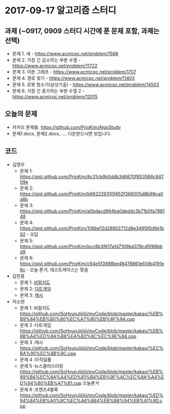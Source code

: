 # 2017-09-17 알고리즘 스터디

## 과제 (~0917, 0909 스터디 시간에 푼 문제 포함, 과제는 선택)

* 문제 1. 새 - https://www.acmicpc.net/problem/1568
* 문제 2. 가장 긴 감소하는 부분 수열 - https://www.acmicpc.net/problem/11722
* 문제 3. 이분 그래프 - https://www.acmicpc.net/problem/1707
* 문제 4. 경로 찾기 - https://www.acmicpc.net/problem/11403
* 문제 5. 로봇 청소기(삼성기출) - https://www.acmicpc.net/problem/14503
* 문제 6. 가장 긴 증가하는 부분 수열 2 - https://www.acmicpc.net/problem/12015

## 오늘의 문제

* 카카오 문제들. https://github.com/PrioKim/AlgoStudy
* 문제1.docx, 문제2.docx, .... 다운받으시면 보입니다.


## 코드

* 김영우
  * 문제 1: https://gist.github.com/PrioKim/8c31cb9b0ddb3d6670f853568c84709e
  * 문제 2: https://gist.github.com/PrioKim/b662229310f452f366005d8b98ca0a8b
  * 문제 3: https://gist.github.com/PrioKim/a5bdacd964ba0deddc3b71b0fa788148
  * 문제 4: https://gist.github.com/PrioKim/106be12d28902712d8e3495f0d9e1b92 - 오답
  * 문제 5: https://gist.github.com/PrioKim/bcc8b3f617a1d7109bd378cd5f88bbd9
  * 문제 6: https://gist.github.com/PrioKim/c64e5f3988be48478861e61db4191e6c - 오늘 푼거, 테스트케이스는 맞음
* 김찬중
  * 문제 1: [비밀지도](https://github.com/chanjungkim/study/blob/master/Algorithm/2017kakao.java)
  * 문제 2: [다트게임](https://github.com/chanjungkim/study/blob/master/Algorithm/kakao2.java)
  * 문제 3: [캐시](https://github.com/chanjungkim/study/blob/master/Algorithm/kakao3.java)
* 지소현
  * 문제 1: 비밀지도 https://github.com/SoHyunJiiiiiii/myCode/blob/master/kakao/%EB%B9%84%EB%B0%80%EC%A7%80%EB%8F%84.cpp
  * 문제 2 :다트게임 https://github.com/SoHyunJiiiiiii/myCode/blob/master/kakao/%EB%8B%A4%ED%8A%B8%EA%B2%8C%EC%9E%84.cpp
  * 문제 3 :캐시 https://github.com/SoHyunJiiiiiii/myCode/blob/master/kakao/%EC%BA%90%EC%8B%9C.cpp
  * 문제 4 :아직덜품
  * 문제 5 :뉴스클러스터링 https://github.com/SoHyunJiiiiiii/myCode/blob/master/kakao/%EB%89%B4%EC%8A%A4%ED%81%B4%EB%9F%AC%EC%8A%A4%ED%84%B0%EB%A7%81.cpp 오늘푼거
  * 문제 6 :프렌즈4블록 https://github.com/SoHyunJiiiiiii/myCode/blob/master/kakao/%ED%94%84%EB%A0%8C%EC%A6%884%EB%B8%94%EB%A1%9D.cpp
